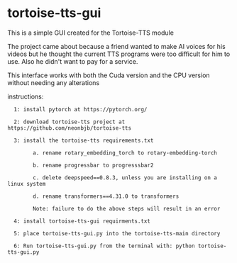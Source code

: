 # tortoise-tts-gui
This is a simple GUI created for the Tortoise-TTS module


The project came about because a friend wanted to make AI voices for his videos but he
thought the current TTS programs were too difficult for him to use. Also he didn't 
want to pay for a service.

This interface works with both the Cuda version and the CPU version without needing 
any alterations

instructions:

      1: install pytorch at https://pytorch.org/
      
      2: download tortoise-tts project at https://github.com/neonbjb/tortoise-tts
      
      3: install the tortoise-tts requirements.txt 
      
            a. rename rotary_embedding_torch to rotary-embedding-torch
            
            b. rename progressbar to progresssbar2
            
            c. delete deepspeed==0.8.3, unless you are installing on a linux system
            
            d. rename transformers==4.31.0 to transformers
      
            Note: failure to do the above steps will result in an error
            
      4: install tortoise-tts-gui requirments.txt
      
      5: place tortoise-tts-gui.py into the tortoise-tts-main directory
      
      6: Run tortoise-tts-gui.py from the terminal with: python tortoise-tts-gui.py

      
